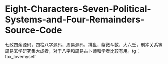 # Eight-Characters-Seven-Political-Systems-and-Four-Remainders-Source-Code
七政四余源码，四柱八字源码，周易源码，排盘，紫微斗数，大六壬，刑冲关系等周易玄学研究集大成者，对于八字和周易占卜师和学者比较有用。tg：fox_lovemyself
